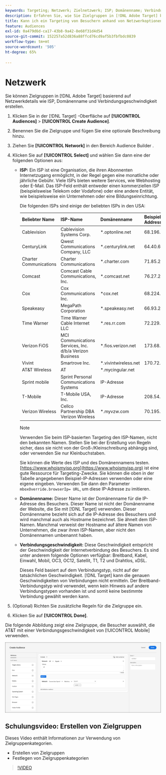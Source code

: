 ```yaml
---
keywords: Targeting; Netzwerk; Zielnetzwerk; ISP; Domänenname; Verbindungsgeschwindigkeit; Target ISP; Zieldomänenname; Zielverbindungsgeschwindigkeit
description: Erfahren Sie, wie Sie Zielgruppen in [!DNL Adobe Target] basierend auf Netzwerkdetails erstellen.
title: Kann ich ein Targeting von Besuchern anhand von Netzwerkoptionen durchführen?
feature: Audiences
exl-id: 0a479d6d-ca17-43b8-9a42-8e68f31d4d54
source-git-commit: 152257a52d836a88ffcd76cd9af5b3fbfbdc0839
workflow-type: tm+mt
source-wordcount: '505'
ht-degree: 65%

---
```


# Netzwerk

Sie können Zielgruppen in [!DNL Adobe Target] basierend auf Netzwerkdetails wie ISP, Domänenname und Verbindungsgeschwindigkeit erstellen.

1. Klicken Sie in der [!DNL Target] -Oberfläche auf **[!UICONTROL Audiences]** > **[!UICONTROL Create Audience]**.
1. Benennen Sie die Zielgruppe und fügen Sie eine optionale Beschreibung hinzu.
1. Ziehen Sie **[!UICONTROL Network]** in den Bereich Audience Builder .
1. Klicken Sie auf **[!UICONTROL Select]** und wählen Sie dann eine der folgenden Optionen aus:

   * **ISP:** Ein ISP ist eine Organisation, die ihren Abonnenten Internetzugang ermöglicht, in der Regel gegen eine monatliche oder jährliche Gebühr. Viele ISPs bieten weitere Services, wie Webhosting oder E-Mail. Das ISP-Feld enthält entweder einen kommerziellen ISP (beispielsweise Telekom oder Vodafone) oder eine andere Entität, wie beispielsweise ein Unternehmen oder eine Bildungseinrichtung.

     Die folgenden ISPs sind einige der beliebten ISPs in den USA:

     | Beliebter Name | ISP-Name | Domänenname | Beispiel-IP-Address |
     |---|---|---|---|
     | Cablevision | Cablevision Systems Corp. | &#42;.optonline.net | 68.196.130.239 |
     | CenturyLink | Qwest Communications Company, LLC | &#42;.centurylink.net | 64.40.65.0 |
     | Charter Communications | Charter Communications | &#42;.charter.com | 71.85.225.124 |
     | Comcast | Comcast Cable Communications, Inc. | &#42;.comcast.net | 76.27.24.28 |
     | Cox | Cox Communications Inc. | &#42;cox.net | 68.224.174.22 |
     | Speakeasy | MegaPath Corporation | &#42;.speakeasy.net | 66.93.240.0 |
     | Time Warner | Time Warner Cable Internet LLC | &#42;.res.rr.com | 72.229.28.185 |
     | Verizon FiOS | MCI Communications Services, Inc. d/b/a Verizon Business | &#42;.fios.verizon.net | 173.68.112.34 |
     | Vivint | Smartrove Inc. | &#42;.vivintwireless.net | 170.72.26.105 |
     | AT&amp;T Wireless | AT | &#42;.mycingular.net |  |
     | Sprint mobile | Sprint Personal Communications Systems | IP-Adresse |  |
     | T-Mobile | T-Mobile USA, Inc. | IP-Adresse | 208.54.86.0 |
     | Verizon Wireless | Cellco Partnership DBA Verizon Wireless | &#42;.myvzw.com | 70.195.74.199 |

     >[!NOTE]
     >
     >Verwenden Sie beim ISP-basierten Targeting den ISP-Namen, nicht den bekannten Namen. Stellen Sie bei der Erstellung von Regeln sicher, dass sie nicht von der Groß-/Kleinschreibung abhängig sind, oder verwenden Sie nur Kleinbuchstaben.

     Sie können die Werte des ISP und des Domänennamens testen. [https://www.whoismyisp.org](https://www.whoismyisp.org) ist eine gute Ressource für Targeting-Zwecke. Sie können die oben in der Tabelle angegebenen Beispiel-IP-Adressen verwenden oder eine eigene eingeben. Verwenden Sie dann den Parameter `mboxOverride.browserIp= URL`, um diese IP-Adresse zu imitieren.

   * **Domänenname:** Dieser Name ist der Domänenname für die IP-Adresse des Besuchers. Dieser Name ist nicht der Domänenname der Website, die Sie mit [!DNL Target] verwenden. Dieser Domänenname bezieht sich auf die IP-Adresse des Besuchers und wird manchmal auch als Hostname bezeichnet. Sie ähnelt dem ISP-Namen. Manchmal verweist der Hostname auf ältere Namen von Unternehmen, die zwar ihren ISP-Namen, aber nicht den Domänennamen umbenannt haben.
   * **Verbindungsgeschwindigkeit:** Diese Geschwindigkeit entspricht der Geschwindigkeit der Internetverbindung des Besuchers. Es sind unter anderem folgende Optionen verfügbar: Breitband, Kabel, Einwahl, Mobil, OC3, OC12, Satellit, T1, T2 und Drahtlos, xDSL.

     Dieses Feld basiert auf dem Verbindungstyp, nicht auf der tatsächlichen Geschwindigkeit. [!DNL Target] kann die genauen Geschwindigkeiten von Verbindungen nicht ermitteln. Der Breitband-Verbindungstyp wird verwendet, wenn kein Hinweis auf andere Verbindungstypen vorhanden ist und somit keine bestimmte Verbindung gewählt werden kann.

1. (Optional) Richten Sie zusätzliche Regeln für die Zielgruppe ein.
1. Klicken Sie auf **[!UICONTROL Done]**.

Die folgende Abbildung zeigt eine Zielgruppe, die Besucher auswählt, die AT&amp;T mit einer Verbindungsgeschwindigkeit von [!UICONTROL Mobile] verwenden.

![Netzwerk als Zielgruppe](assets/target_network.png)

## Schulungsvideo: Erstellen von Zielgruppen

Dieses Video enthält Informationen zur Verwendung von Zielgruppenkategorien.

* Erstellen von Zielgruppen
* Festlegen von Zielgruppenkategorien

>[!VIDEO](https://video.tv.adobe.com/v/17392)
